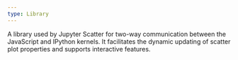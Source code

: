 ```yaml
---
type: Library
---
```


A library used by Jupyter Scatter for two-way communication between the JavaScript and IPython kernels. It facilitates the dynamic updating of scatter plot properties and supports interactive features.